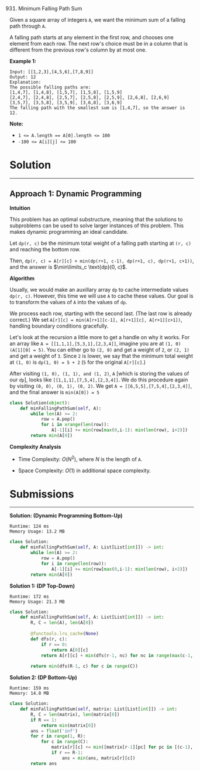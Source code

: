 931. Minimum Falling Path Sum

Given a square array of integers `A`, we want the minimum sum of a falling path through `A`.

A falling path starts at any element in the first row, and chooses one element from each row.  The next row's choice must be in a column that is different from the previous row's column by at most one.

 

**Example 1:**

```
Input: [[1,2,3],[4,5,6],[7,8,9]]
Output: 12
Explanation: 
The possible falling paths are:
[1,4,7], [1,4,8], [1,5,7], [1,5,8], [1,5,9]
[2,4,7], [2,4,8], [2,5,7], [2,5,8], [2,5,9], [2,6,8], [2,6,9]
[3,5,7], [3,5,8], [3,5,9], [3,6,8], [3,6,9]
The falling path with the smallest sum is [1,4,7], so the answer is 12.
```
 

**Note:**

* `1 <= A.length == A[0].length <= 100`
* `-100 <= A[i][j] <= 100`

# Solution
---
## Approach 1: Dynamic Programming
**Intuition**

This problem has an optimal substructure, meaning that the solutions to subproblems can be used to solve larger instances of this problem. This makes dynamic programming an ideal candidate.

Let `dp(r, c)` be the minimum total weight of a falling path starting at `(r, c)` and reaching the bottom row.

Then, `dp(r, c) = A[r][c] + min(dp(r+1, c-1), dp(r+1, c), dp(r+1, c+1))`, and the answer is $\min\limits_c \text{dp}(0, c)$.

**Algorithm**

Usually, we would make an auxillary array `dp` to cache intermediate values `dp(r, c)`. However, this time we will use `A` to cache these values. Our goal is to transform the values of `A` into the values of `dp`.

We process each row, starting with the second last. (The last row is already correct.) We set `A[r][c] = min(A[r+1][c-1], A[r+1][c], A[r+1][c+1])`, handling boundary conditions gracefully.

Let's look at the recursion a little more to get a handle on why it works. For an array like `A = [[1,1,1],[5,3,1],[2,3,4]]`, imagine you are at `(1, 0) (A[1][0] = 5)`. You can either go to `(2, 0)` and get a weight of `2`, or `(2, 1)` and get a weight of `3`. Since `2` is lower, we say that the minimum total weight at `(1, 0)` is `dp(1, 0) = 5 + 2` (`5` for the original `A[r][c]`.)

After visiting `(1, 0), (1, 1), and (1, 2)`, `A` [which is storing the values of our `dp`], looks like `[[1,1,1],[7,5,4],[2,3,4]]`. We do this procedure again by visiting `(0, 0), (0, 1), (0, 2)`. We get `A = [[6,5,5],[7,5,4],[2,3,4]]`, and the final answer is `min(A[0]) = 5`

```python
class Solution(object):
    def minFallingPathSum(self, A):
        while len(A) >= 2:
            row = A.pop()            
            for i in xrange(len(row)):
                A[-1][i] += min(row[max(0,i-1): min(len(row), i+2)])
        return min(A[0])
```

**Complexity Analysis**

* Time Complexity: $O(N^2)$, where $N$ is the length of `A`.

* Space Complexity: $O(1)$ in additional space complexity.

# Submissions
---
**Solution: (Dynamic Programming Bottom-Up)**
```
Runtime: 124 ms
Memory Usage: 13.2 MB
```
```python
class Solution:
    def minFallingPathSum(self, A: List[List[int]]) -> int:
        while len(A) >= 2:
            row = A.pop()            
            for i in range(len(row)):
                A[-1][i] += min(row[max(0,i-1): min(len(row), i+2)])
        return min(A[0])
```

**Solution 1: (DP Top-Down)**
```
Runtime: 172 ms
Memory Usage: 21.3 MB
```
```python
class Solution:
    def minFallingPathSum(self, A: List[List[int]]) -> int:
        R, C = len(A), len(A[0])
        
        @functools.lru_cache(None)
        def dfs(r, c):
            if r == 0:
                return A[0][c]
            return A[r][c] + min(dfs(r-1, nc) for nc in range(max(c-1, 0), min(c+2, C)))
        
        return min(dfs(R-1, c) for c in range(C))
```

**Solution 2: (DP Bottom-Up)**
```
Runtime: 159 ms
Memory: 14.8 MB
```
```python
class Solution:
    def minFallingPathSum(self, matrix: List[List[int]]) -> int:
        R, C = len(matrix), len(matrix[0])
        if R == 1:
            return min(matrix[0])
        ans = float('inf')
        for r in range(1, R):
            for c in range(C):
                matrix[r][c] += min([matrix[r-1][pc] for pc in [(c-1), (c), (c+1)] if 0 <= pc < C])
                if r == R-1:
                    ans = min(ans, matrix[r][c])
        return ans
```
